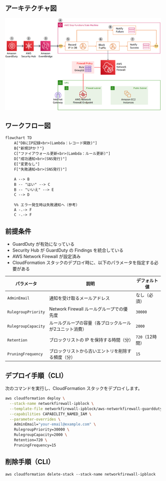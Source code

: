 ## アーキテクチャ図

![alt text](image.png)

## ワークフロー図
```mermaid
flowchart TD
    A["DBにIP記録<br>(Lambda：レコード関数)"]
    B{"新規IPか？"}
    C["ファイアウォール更新<br>(Lambda：ルール更新)"]
    D["成功通知<br>(SNS発行)"]
    E["変更なし"]
    F["失敗通知<br>(SNS発行)"]

    A --> B
    B -- "はい" --> C
    B -- "いいえ" --> E
    C --> D

    %% エラー発生時は失敗通知へ（参考）
    A -.-> F
    C -.-> F

```


## **前提条件**
- GuardDuty が有効になっている
- Security Hub が GuardDuty の Findings を統合している
- AWS Network Firewall が設定済み
- CloudFormation スタックのデプロイ時に、以下のパラメータを指定する必要がある

| パラメータ | 説明 | デフォルト値 |
|-----------|------|------------|
| `AdminEmail` | 通知を受け取るメールアドレス | なし（必須） |
| `RulegroupPriority` | Network Firewall ルールグループでの優先度 | `30000` |
| `RulegroupCapacity` | ルールグループの容量（各ブロックルールが2ユニット消費） | `2000` |
| `Retention` | ブロックリストの IP を保持する時間（分） | `720`（12時間） |
| `PruningFrequency` | ブロックリストから古いエントリを削除する頻度（分） | `15` |

## **デプロイ手順（CLI）**

次のコマンドを実行し、CloudFormation スタックをデプロイします。

```sh
aws cloudformation deploy \
  --stack-name networkfirewall-ipblock \
  --template-file networkfirewall-ipblock/aws-networkfirewall-guardduty.yaml \
  --capabilities CAPABILITY_NAMED_IAM \
  --parameter-overrides \
    AdminEmail="your-email@example.com" \
    RulegroupPriority=30000 \
    RulegroupCapacity=2000 \
    Retention=720 \
    PruningFrequency=15
```

## **削除手順（CLI）**
```
aws cloudformation delete-stack --stack-name networkfirewall-ipblock
```